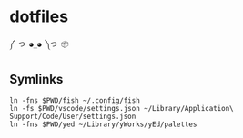 # dotfiles

```
༼ つ ◕_◕ ༽つ 📦
```

## Symlinks

```
ln -fns $PWD/fish ~/.config/fish
ln -fs $PWD/vscode/settings.json ~/Library/Application\ Support/Code/User/settings.json
ln -fns $PWD/yed ~/Library/yWorks/yEd/palettes
```
